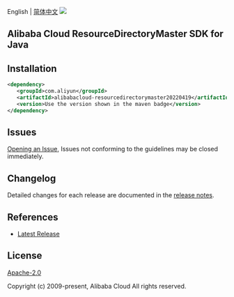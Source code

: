 English | [简体中文](README-CN.md)
![](https://aliyunsdk-pages.alicdn.com/icons/AlibabaCloud.svg)

## Alibaba Cloud ResourceDirectoryMaster SDK for Java

## Installation

```xml
<dependency>
   <groupId>com.aliyun</groupId>
   <artifactId>alibabacloud-resourcedirectorymaster20220419</artifactId>
   <version>Use the version shown in the maven badge</version>
</dependency>
```

## Issues
[Opening an Issue](https://github.com/aliyun/alibabacloud-java-async-sdk/issues/new), Issues not conforming to the guidelines may be closed immediately.

## Changelog
Detailed changes for each release are documented in the [release notes](./ChangeLog.txt).

## References
* [Latest Release](https://github.com/aliyun/alibabacloud-async-java-sdk/)

## License
[Apache-2.0](http://www.apache.org/licenses/LICENSE-2.0)

Copyright (c) 2009-present, Alibaba Cloud All rights reserved.